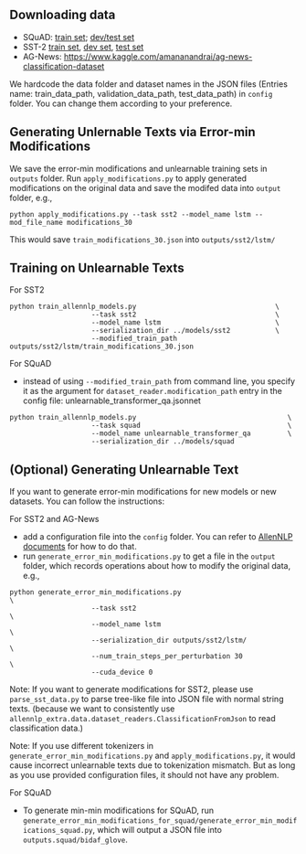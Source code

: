 

## Downloading data
* SQuAD: [train set](https://rajpurkar.github.io/SQuAD-explorer/); [dev/test set](https://github.com/xinyadu/nqg/tree/master/data/raw)
* SST-2
[train set](https://allennlp.s3.amazonaws.com/datasets/sst/train.txt), [dev set](https://allennlp.s3.amazonaws.com/datasets/sst/dev.txt), [test set](https://allennlp.s3.amazonaws.com/datasets/sst/test.txt)
* AG-News: https://www.kaggle.com/amananandrai/ag-news-classification-dataset

We hardcode the data folder and dataset names in the JSON files (Entries name: train_data_path, validation_data_path, test_data_path) in `config` folder. You can change them according to your preference.


## Generating Unlernable Texts via Error-min Modifications
We save the error-min modifications and unlearnable training sets in `outputs` folder. 
Run `apply_modifications.py` to apply generated modifications on the original data and save the modifed data into `output` folder, e.g.,
```
python apply_modifications.py --task sst2 --model_name lstm --mod_file_name modifications_30
```
This would save `train_modifications_30.json` into `outputs/sst2/lstm/`

## Training on Unlearnable Texts
For SST2
```
python train_allennlp_models.py                                  \
                    --task sst2                                  \
                    --model_name lstm                            \
                    --serialization_dir ../models/sst2           \
                    --modified_train_path outputs/sst2/lstm/train_modifications_30.json   
```

For SQuAD
* instead of using `--modified_train_path` from command line, you specify it as the argument for `dataset_reader.modification_path` entry in the config file: unlearnable_transformer_qa.jsonnet     
```
python train_allennlp_models.py                                     \
                    --task squad                                    \
                    --model_name unlearnable_transformer_qa         \
                    --serialization_dir ../models/squad            
```

## (Optional) Generating Unlearnable Text
If you want to generate error-min modifications for new models or new datasets. You can follow the instructions:

For SST2 and AG-News
* add a configuration file into the `config` folder. You can refer to [AllenNLP documents](https://guide.allennlp.org/) for how to do that.
* run `generate_error_min_modifications.py` to get a file in the `output` folder, which records operations about how to modify the original data, e.g.,
```
python generate_error_min_modifications.py                            \
                    --task sst2                                       \
                    --model_name lstm                                 \
                    --serialization_dir outputs/sst2/lstm/            \
                    --num_train_steps_per_perturbation 30             \
                    --cuda_device 0
```

Note: If you want to generate modifications for SST2, please use `parse_sst_data.py` to parse tree-like file into JSON file with normal string texts. (because we want to consistently use `allennlp_extra.data.dataset_readers.ClassificationFromJson` to read classification data.)

Note: If you use different tokenizers in `generate_error_min_modifications.py` and `apply_modifications.py`, it would cause incorrect unlearnable texts due to tokenization mismatch. But as long as you use provided configuration files, it should not have any problem.

For SQuAD
* To generate min-min modifications for SQuAD, run `generate_error_min_modifications_for_squad/generate_error_min_modifications_squad.py`, which will output a JSON file into `outputs.squad/bidaf_glove`.

